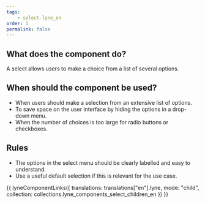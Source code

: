 ```yaml
---
tags: 
    - select-lyne_en
order: 1
permalink: false
---
```


## What does the component do?
A select allows users to make a choice from a list of several options.

## When should the component be used?
* When users should make a selection from an extensive list of options.
* To save space on the user interface by hiding the options in a drop-down menu.
* When the number of choices is too large for radio buttons or checkboxes.

## Rules
* The options in the select menu should be clearly labelled and easy to understand.
* Use a useful default selection if this is relevant for the use case.

{{ lyneComponentLinks({
  translations: translations["en"].lyne,
  mode: "child",
  collection: collections.lyne_components_select_children_en
}) }}